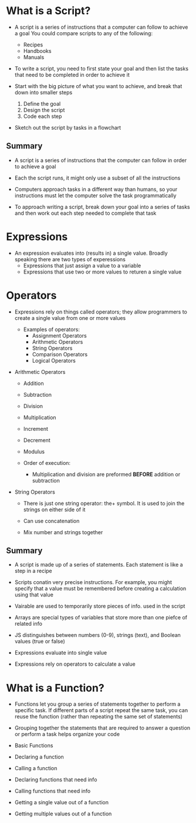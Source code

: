 # What is a Script?

- A script is a series of instructions that a computer can follow to achieve a goal 
  You could compare scripts to any of the following:
    - Recipes
    - Handbooks
    - Manuals
    
- To write a script, you need to first state your goal and then list the tasks that need to be completed in order to achieve it

- Start with the big picture of what you want to achieve, and break that down into smaller steps 

  1. Define the goal
  2. Design the script
  3. Code each step
  
- Sketch out the script by tasks in a flowchart

## Summary

  - A script is a series of instructions that the computer can follow in order to achieve a goal
  
  - Each the script runs, it might only use a subset of all the instructions
  
  - Computers approach tasks in a different way than humans, so your instructions must let the computer solve the task programmatically
  
  - To approach writing a script, break down your goal into a series of tasks and then work out each step needed to complete that task
  
# Expressions

- An expression evaluates into (results in) a single value. Broadly speaking there are two types of experessions
  - Expressions that just assign a value to a variable
  - Expressions that use two or more values to returen a single value
  
# Operators

- Expressions rely on things called operators; they allow programmers to create a single value from one or more values
  - Examples of operators:
    - Assignment Operators
    - Arithmetic Operators
    - String Operators
    - Comparison Operators
    - Logical Operators
    
- Arithmetic Operators
  - Addition
  - Subtraction
  - Division
  - Multiplication
  - Increment
  - Decrement
  - Modulus
  
  - Order of execution:
    - Multiplication and division are preformed **BEFORE** addition or subtraction
  
- String Operators
  - There is just one string operator: the+ symbol. It is used to join the strings on either side of it
  
  - Can use concatenation
  
  - Mix number and strings together
  
## Summary

  - A script is made up of a series of statements. Each statement is like a step in a recipe
  
  - Scripts conatin very precise instructions. For example, you might specify that a value must be remembered before creating a calculation using that value
  
  - Vairable are used to temporarily store pieces of info. used in the script
  
  - Arrays are special types of variables that store more than one piefce of related info
  
  - JS distinguishes between numbers (0-9), strings (text), and Boolean values (true or false)
  
  - Expressions evaluate into single value
  
  - Expressions rely on operators to calculate a value
  
# What is a Function?

  - Functions let you group a series of statements together to perform a specific task. If different parts of a script repeat the same task, you can reuse the function (rather than repeating the same set of statements)
  
  - Grouping together the statements that are required to answer a question or perform a task helps organize your code
  
  - Basic Functions
  
  - Declaring a function
  
  - Calling a function
  
  - Declaring functions that need info
  
  - Calling functions that need info
  
  - Getting a single value out of a function
  
  - Getting multiple values out of a function
  
    
